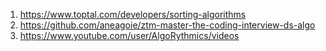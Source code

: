 1. https://www.toptal.com/developers/sorting-algorithms
2. https://github.com/aneagoie/ztm-master-the-coding-interview-ds-algo
3. https://www.youtube.com/user/AlgoRythmics/videos